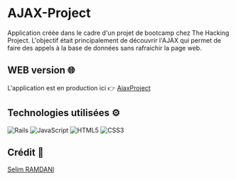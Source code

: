 # AJAX-Project
Application créée dans le cadre d'un projet de bootcamp chez The Hacking Project. L'objectif était principalement de découvrir l'AJAX qui permet de faire des appels à la base de données sans rafraichir la page web.

## WEB version 🌐

L'application est en production ici 👉 [AjaxProject](https://ajaxpr0ject.herokuapp.com/emails)

## Technologies utilisées ⚙️
![Rails](https://img.shields.io/badge/Ruby_on_Rails-CC0000?style=for-the-badge&logo=ruby-on-rails&logoColor=white)
![JavaScript](https://img.shields.io/badge/javascript-%23323330.svg?style=for-the-badge&logo=javascript&logoColor=%23F7DF1E)
![HTML5](https://img.shields.io/badge/HTML5-E34F26?style=for-the-badge&logo=html5&logoColor=white)
![CSS3](https://img.shields.io/badge/CSS3-1572B6?style=for-the-badge&logo=css3&logoColor=white)

## Crédit 🔗
[Selim RAMDANI](https://github.com/curlyroots)<br>

